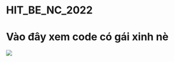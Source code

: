 # HIT_BE_NC_2022
# Vào đây xem code có gái xinh nè 
<img src="https://bloggioitre.net/wp-content/uploads/2021/06/ngam-gai-xinh-giup-tang-tuoi-tho.jpg" >
